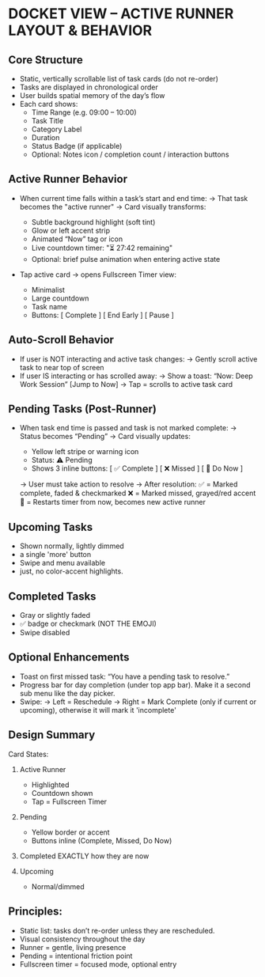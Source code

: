 DOCKET VIEW – ACTIVE RUNNER LAYOUT & BEHAVIOR
=============================================

Core Structure
--------------
- Static, vertically scrollable list of task cards (do not re-order)
- Tasks are displayed in chronological order
- User builds spatial memory of the day’s flow
- Each card shows:
  - Time Range (e.g. 09:00 – 10:00)
  - Task Title
  - Category Label
  - Duration
  - Status Badge (if applicable)
  - Optional: Notes icon / completion count / interaction buttons

Active Runner Behavior
----------------------
- When current time falls within a task’s start and end time:
  → That task becomes the "active runner"
  → Card visually transforms:

    - Subtle background highlight (soft tint)
    - Glow or left accent strip
    - Animated “Now” tag or icon
    - Live countdown timer: "⏳ 27:42 remaining"
    - Optional: brief pulse animation when entering active state

- Tap active card → opens Fullscreen Timer view:
    - Minimalist
    - Large countdown
    - Task name
    - Buttons: [ Complete ] [ End Early ] [ Pause ]

Auto-Scroll Behavior
--------------------
- If user is NOT interacting and active task changes:
    → Gently scroll active task to near top of screen
- If user IS interacting or has scrolled away:
    → Show a toast: “Now: Deep Work Session” [Jump to Now]
    → Tap = scrolls to active task card

Pending Tasks (Post-Runner)
---------------------------
- When task end time is passed and task is not marked complete:
    → Status becomes “Pending”
    → Card visually updates:

    - Yellow left stripe or warning icon
    - Status: ⚠️ Pending
    - Shows 3 inline buttons:
        [ ✅ Complete ]   [ ❌ Missed ]   [ 🔁 Do Now ]

    → User must take action to resolve
    → After resolution:
        ✅ = Marked complete, faded & checkmarked
        ❌ = Marked missed, grayed/red accent
        🔁 = Restarts timer from now, becomes new active runner

Upcoming Tasks
--------------
- Shown normally, lightly dimmed
- a single 'more' button
- Swipe and menu available
- just, no color-accent highlights.

Completed Tasks
---------------
- Gray or slightly faded
- ✅ badge or checkmark (NOT THE EMOJI)
- Swipe disabled

Optional Enhancements
---------------------
- Toast on first missed task: “You have a pending task to resolve.”
- Progress bar for day completion (under top app bar). Make it a second sub menu like the day picker.
- Swipe:
    → Left = Reschedule
    → Right = Mark Complete (only if current or upcoming), otherwise it will mark it 'incomplete'

Design Summary
--------------
Card States:

1. Active Runner
    - Highlighted
    - Countdown shown
    - Tap = Fullscreen Timer

2. Pending
    - Yellow border or accent
    - Buttons inline (Complete, Missed, Do Now)

3. Completed
    EXACTLY how they are now

4. Upcoming
    - Normal/dimmed

Principles:
-----------
- Static list: tasks don’t re-order unless they are rescheduled.
- Visual consistency throughout the day
- Runner = gentle, living presence
- Pending = intentional friction point
- Fullscreen timer = focused mode, optional entry

